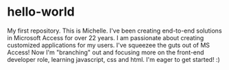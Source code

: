 # hello-world
My first repository.
This is Michelle.  I've been creating end-to-end solutions in Microsoft Access for over 22 years.  I am passionate about creating customized applications for my users.  I've squeezee the guts out of MS Access!  Now I'm "branching" out and focusing more on the front-end developer role, learning javascript, css and html.  I'm eager to get started!  :)
